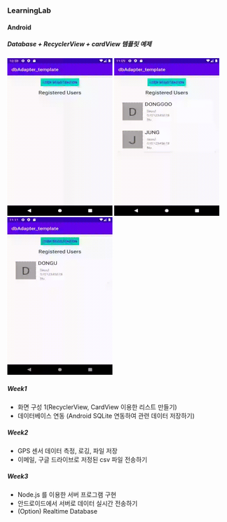 ### LearningLab

#### Android

##### Database + RecyclerView + cardView 템플릿 예제

<p float="left">
  <img src="/device-2020-07-01-225911.gif" alt="device-2020-07-01-225911" width="240" height="360" />
  <img src="/2.gif" alt="device-2020-07-01-225911" width="240" height="360" />
  <img src="/3.gif" alt="device-2020-07-01-225911" width="240" height="360" />
 </p>

##### Week1

- 화면 구성 1(RecyclerView, CardView 이용한 리스트 만들기)
- 데이터베이스 연동 (Android SQLite 연동하여 관련 데이터 저장하기)

##### Week2

- GPS 센서 데이터 측정, 로깅, 파일 저장
- 이메일, 구글 드라이브로 저정된 csv 파일 전송하기

##### Week3

- Node.js 를 이용한 서버 프로그램 구현
- 안드로이드에서 서버로 데이터 실시간 전송하기
- (Option) Realtime Database 
